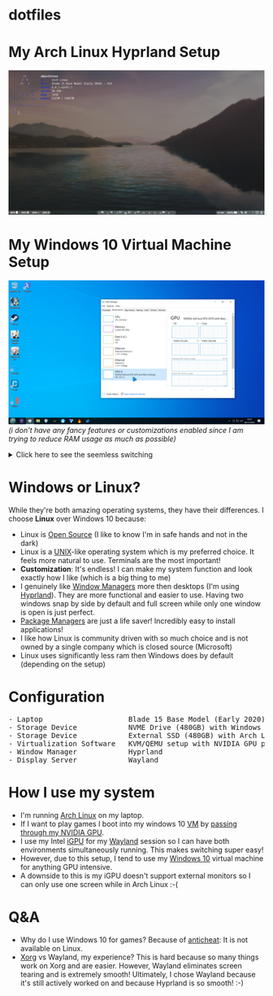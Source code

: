 # dotfiles

# My Arch Linux Hyprland Setup

![i4](screenshots/i4.png)

# My Windows 10 Virtual Machine Setup

![i3](screenshots/i3.png)
_(i don't have any fancy features or customizations enabled since I am trying to reduce RAM usage as much as possible)_

<details>
<summary>Click here to see the seemless switching</summary>
<img src="screenshots/vid.gif"/>
<p><i>(yes, the low quality is because it's a .gif)</i></p>
</details>

# Windows or Linux?

While they're both amazing operating systems, they have their differences. I choose **Linux** over Windows 10 because:

- Linux is [Open Source](https://en.wikipedia.org/wiki/Open_source) (I like to know I'm in safe hands and not in the dark)
- Linux is a [UNIX](https://en.wikipedia.org/wiki/Unix)-like operating system which is my preferred choice. It feels more natural to use. Terminals are the most important!
- **Customization**: It's endless! I can make my system function and look exactly how I like (which is a big thing to me)
- I genuinely like [Window Managers](https://en.wikipedia.org/wiki/Window_manager) more then desktops (I'm using [Hyprland](https://wiki.archlinux.org/title/Hyprland)). They are more functional and easier to use. Having two windows snap by side by default and full screen while only one window is open is just perfect.
- [Package Managers](https://en.wikipedia.org/wiki/Package_manager) are just a life saver! Incredibly easy to install applications!
- I like how Linux is community driven with so much choice and is not owned by a single company which is closed source (Microsoft)
- Linux uses significantly less ram then Windows does by default (depending on the setup)

# Configuration

<pre>
- Laptop                    Blade 15 Base Model (Early 2020) - RZ4
- Storage Device            NVME Drive (480GB) with Windows 10
- Storage Device            External SSD (480GB) with Arch Linux
- Virtualization Software   KVM/QEMU setup with NVIDIA GPU passthrough
- Window Manager            Hyprland
- Display Server            Wayland
</pre>

# How I use my system

- I'm running [Arch Linux](https://archlinux.org) on my laptop.
- If I want to play games I boot into my windows 10 [VM](https://en.wikipedia.org/wiki/Virtual_machine) by [passing through my NVIDIA GPU](https://wiki.archlinux.org/title/PCI_passthrough_via_OVMF).
- I use my Intel [iGPU](https://www.howtogeek.com/781784/what-is-integrated-graphics) for my [Wayland](https://wiki.archlinux.org/title/Wayland) session so I can have both environments simultaneously running. This makes switching super easy!
- However, due to this setup, I tend to use my [Windows 10](https://en.wikipedia.org/wiki/Windows_10) virtual machine for anything GPU intensive.
- A downside to this is my iGPU doesn't support external monitors so I can only use one screen while in Arch Linux :-(

# Q&A

- Why do I use Windows 10 for games? Because of [anticheat](https://en.wikipedia.org/wiki/Category:Anti-cheat_software): It is not available on Linux.
- [Xorg](https://wiki.archlinux.org/title/Xorg) vs Wayland, my experience? This is hard because so many things work on Xorg and are easier. However, Wayland eliminates screen tearing and is extremely smooth! Ultimately, I chose Wayland because it's still actively worked on and because Hyprland is so smooth! :-)
